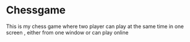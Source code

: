 # Chessgame
This is my chess game where two player can play at the same time in one screen , either from one window or can play online
